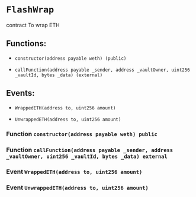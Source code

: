 # `FlashWrap`

contract To wrap ETH

## Functions:

- `constructor(address payable weth) (public)`

- `callFunction(address payable _sender, address _vaultOwner, uint256 _vaultId, bytes _data) (external)`

## Events:

- `WrappedETH(address to, uint256 amount)`

- `UnwrappedETH(address to, uint256 amount)`

### Function `constructor(address payable weth) public`

### Function `callFunction(address payable _sender, address _vaultOwner, uint256 _vaultId, bytes _data) external`

### Event `WrappedETH(address to, uint256 amount)`

### Event `UnwrappedETH(address to, uint256 amount)`

